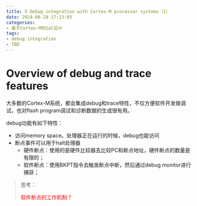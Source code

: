 ```yaml
---
title: 5 Debug integration with Cortex-M processor systems（1）
date: 2024-06-28 17:13:03
categories:
- 基于Cortex-M的SoC设计
tags:
- debug integration 
- TBD
---
```


# Overview of debug and trace features  



































大多数的Cortex-M系统，都会集成debug和trace特性，不仅方便软件开发做调试，也对flash program调试和诊断数据的生成很有用。

debug功能有如下特性：

- 访问memory space。处理器正在运行的时候，debug也能访问
- 断点事件可以用于halt处理器
  - 硬件断点：使用的是硬件比较器去比较PC和断点地址，硬件断点的数量是有限的；
  - 软件断点：使用BKPT指令去触发断点中断，然后通过debug monitor进行捕获；





> 思考：
>
> <font color=red>软件断点的工作机制？</font>



























